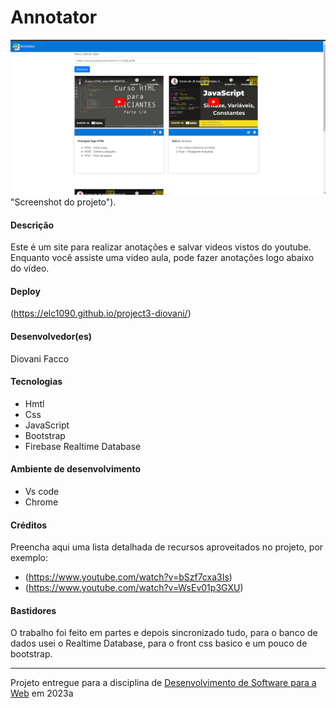 # Annotator



![Screenshot do projeto](https://github.com/elc1090/project3-diovani/blob/175986a12879a13d34895cfeb032d998a6491bf7/Sem%20t%C3%ADtulo.png) "Screenshot do projeto").


#### Descrição

Este é um site para realizar anotações e salvar videos vistos do youtube. Enquanto você assiste uma video aula, pode fazer anotações logo abaixo do vídeo.

#### Deploy

(https://elc1090.github.io/project3-diovani/)


#### Desenvolvedor(es)
Diovani Facco


#### Tecnologias

- Hmtl
- Css
- JavaScript
- Bootstrap
- Firebase Realtime Database

#### Ambiente de desenvolvimento

- Vs code
- Chrome

#### Créditos

Preencha aqui uma lista detalhada de recursos aproveitados no projeto, por exemplo:
- (https://www.youtube.com/watch?v=bSzf7cxa3Is)
- (https://www.youtube.com/watch?v=WsEv01p3GXU)

#### Bastidores


O trabalho foi feito em partes e depois sincronizado tudo, para o banco de dados usei o Realtime Database, para o front
css basico e um pouco de bootstrap.



---
Projeto entregue para a disciplina de [Desenvolvimento de Software para a Web](http://github.com/andreainfufsm/elc1090-2023a) em 2023a
